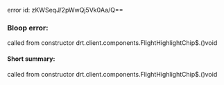 error id: zKWSeqJ/2pWwQj5Vk0Aa/Q==
### Bloop error:

called from constructor drt.client.components.FlightHighlightChip$.<init>()void
#### Short summary: 

called from constructor drt.client.components.FlightHighlightChip$.<init>()void
